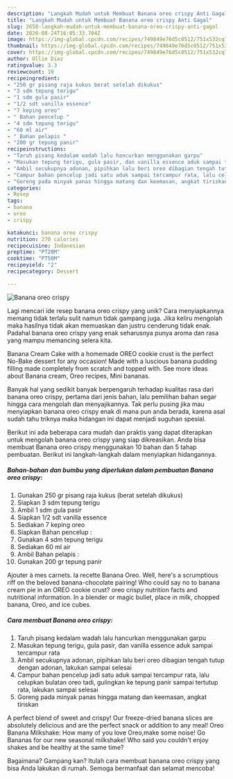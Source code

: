 ```yaml
---
description: "Langkah Mudah untuk Membuat Banana oreo crispy Anti Gagal"
title: "Langkah Mudah untuk Membuat Banana oreo crispy Anti Gagal"
slug: 2658-langkah-mudah-untuk-membuat-banana-oreo-crispy-anti-gagal
date: 2020-08-24T16:05:33.704Z
image: https://img-global.cpcdn.com/recipes/749849e76d5c0512/751x532cq70/banana-oreo-crispy-foto-resep-utama.jpg
thumbnail: https://img-global.cpcdn.com/recipes/749849e76d5c0512/751x532cq70/banana-oreo-crispy-foto-resep-utama.jpg
cover: https://img-global.cpcdn.com/recipes/749849e76d5c0512/751x532cq70/banana-oreo-crispy-foto-resep-utama.jpg
author: Ollie Diaz
ratingvalue: 3.3
reviewcount: 10
recipeingredient:
- "250 gr pisang raja kukus berat setelah dikukus"
- "3 sdm tepung terigu"
- "1 sdm gula pasir"
- "1/2 sdt vanilla essence"
- "7 keping oreo"
- " Bahan pencelup "
- "4 sdm tepung terigu"
- "60 ml air"
- " Bahan pelapis "
- "200 gr tepung panir"
recipeinstructions:
- "Taruh pisang kedalam wadah lalu hancurkan menggunakan garpu"
- "Masukan tepung terigu, gula pasir, dan vanilla essence aduk sampai tercampur rata"
- "Ambil secukupnya adonan, pipihkan lalu beri oreo dibagian tengah tutup dengan adonan, lakukan sampai selesai"
- "Campur bahan pencelup jadi satu aduk sampai tercampur rata, lalu celupkan bulatan oreo tadi, gulingkan ke tepung panir sampai tertutup rata, lakukan sampai selesai"
- "Goreng pada minyak panas hingga matang dan keemasan, angkat tiriskan"
categories:
- Resep
tags:
- banana
- oreo
- crispy

katakunci: banana oreo crispy 
nutrition: 270 calories
recipecuisine: Indonesian
preptime: "PT20M"
cooktime: "PT50M"
recipeyield: "2"
recipecategory: Dessert

---
```



![Banana oreo crispy](https://img-global.cpcdn.com/recipes/749849e76d5c0512/751x532cq70/banana-oreo-crispy-foto-resep-utama.jpg)

Lagi mencari ide resep banana oreo crispy yang unik? Cara menyiapkannya memang tidak terlalu sulit namun tidak gampang juga. Jika keliru mengolah maka hasilnya tidak akan memuaskan dan justru cenderung tidak enak. Padahal banana oreo crispy yang enak seharusnya punya aroma dan rasa yang mampu memancing selera kita.

Banana Cream Cake with a homemade OREO cookie crust is the perfect No-Bake dessert for any occasion! Made with a luscious banana pudding filling made completely from scratch and topped with. See more ideas about Banana cream, Oreo recipes, Mini bananas.

Banyak hal yang sedikit banyak berpengaruh terhadap kualitas rasa dari banana oreo crispy, pertama dari jenis bahan, lalu pemilihan bahan segar hingga cara mengolah dan menyajikannya. Tak perlu pusing jika mau menyiapkan banana oreo crispy enak di mana pun anda berada, karena asal sudah tahu triknya maka hidangan ini dapat menjadi suguhan spesial.


Berikut ini ada beberapa cara mudah dan praktis yang dapat diterapkan untuk mengolah banana oreo crispy yang siap dikreasikan. Anda bisa membuat Banana oreo crispy menggunakan 10 bahan dan 5 tahap pembuatan. Berikut ini langkah-langkah dalam menyiapkan hidangannya.

<!--inarticleads1-->

##### Bahan-bahan dan bumbu yang diperlukan dalam pembuatan Banana oreo crispy:

1. Gunakan 250 gr pisang raja kukus (berat setelah dikukus)
1. Siapkan 3 sdm tepung terigu
1. Ambil 1 sdm gula pasir
1. Siapkan 1/2 sdt vanilla essence
1. Sediakan 7 keping oreo
1. Siapkan  Bahan pencelup :
1. Gunakan 4 sdm tepung terigu
1. Sediakan 60 ml air
1. Ambil  Bahan pelapis :
1. Gunakan 200 gr tepung panir


Ajouter à mes carnets. la recette Banana Oreo. Well, here&#39;s a scrumptious riff on the beloved banana-chocolate pairing! Who could say no to banana cream pie in an OREO cookie crust? oreo crispy nutrition facts and nutritional information. In a blender or magic bullet, place in milk, chopped banana, Oreo, and ice cubes. 

<!--inarticleads2-->

##### Cara membuat Banana oreo crispy:

1. Taruh pisang kedalam wadah lalu hancurkan menggunakan garpu
1. Masukan tepung terigu, gula pasir, dan vanilla essence aduk sampai tercampur rata
1. Ambil secukupnya adonan, pipihkan lalu beri oreo dibagian tengah tutup dengan adonan, lakukan sampai selesai
1. Campur bahan pencelup jadi satu aduk sampai tercampur rata, lalu celupkan bulatan oreo tadi, gulingkan ke tepung panir sampai tertutup rata, lakukan sampai selesai
1. Goreng pada minyak panas hingga matang dan keemasan, angkat tiriskan


A perfect blend of sweet and crispy! Our freeze-dried banana slices are absolutely delicious and are the perfect snack or addition to any meal! Oreo Banana Milkshake: How many of you love Oreo,make some noise! Go Bananas for our new seasonal milkshake! Who said you couldn&#39;t enjoy shakes and be healthy at the same time? 

Bagaimana? Gampang kan? Itulah cara membuat banana oreo crispy yang bisa Anda lakukan di rumah. Semoga bermanfaat dan selamat mencoba!
